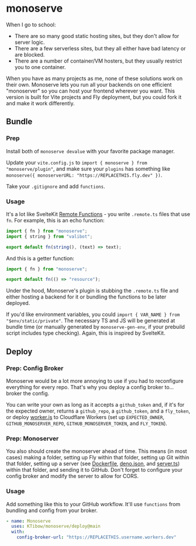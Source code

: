 # monoserve

When I go to school:

- There are so many good static hosting sites, but they don't allow for server logic.
- There are a few serverless sites, but they all either have bad latency or are blocked.
- There are a number of container/VM hosters, but they usually restrict you to one container.

When you have as many projects as me, none of these solutions work on their own. Monoserve lets you run all your backends on one efficient "monoserver" so you can host your frontend wherever you want. This version is built for Vite projects and Fly deployment, but you could fork it and make it work differently.

## Bundle

### Prep

Install both of `monoserve devalue` with your favorite package manager.

Update your `vite.config.js` to `import { monoserve } from "monoserve/plugin"`, and make sure your `plugins` has something like `monoserve({ monoserverURL: "https://REPLACETHIS.fly.dev" })`.

Take your `.gitignore` and add `functions`.

### Usage

It's a lot like SvelteKit [Remote Functions](https://github.com/sveltejs/kit/discussions/13897) - you write `.remote.ts` files that use `fn`. For example, this is an echo function:
```js
import { fn } from "monoserve";
import { string } from "valibot";

export default fn(string(), (text) => text);
```
And this is a getter function:
```js
import { fn } from "monoserve";

export default fn(() => "resource");
```

Under the hood, Monoserve's plugin is stubbing the `.remote.ts` file and either hosting a backend for it or bundling the functions to be later deployed.

If you'd like environment variables, you could `import { VAR_NAME } from "$env/static/private"`. The necessary TS and JS will be generated at bundle time (or manually generated by `monoserve-gen-env`, if your prebuild script includes type checking). Again, this is inspired by SvelteKit.

## Deploy

### Prep: Config Broker

Monoserve would be a lot more annoying to use if you had to reconfigure everything for every repo. That's why you deploy a config broker to... broker the config.

You can write your own as long as it accepts a `github_token` and, if it's for the expected owner, returns a `github_repo`, a `github_token`, and a `fly_token`, or deploy [worker.js](https://github.com/KTibow/monoserve/blob/main/example-worker.js) to Cloudflare Workers (set up `EXPECTED_OWNER`, `GITHUB_MONOSERVER_REPO`, `GITHUB_MONOSERVER_TOKEN`, and `FLY_TOKEN`).

### Prep: Monoserver

You also should create the monoserver ahead of time. This means (in most cases) making a folder, setting up Fly within that folder, setting up Git within that folder, setting up a server (see [Dockerfile](https://github.com/KTibow/monoserve/blob/main/example-Dockerfile), [deno.json](https://github.com/KTibow/monoserve/blob/main/example-deno.json), and [server.ts](https://github.com/KTibow/monoserve/blob/main/example-server.ts)) within that folder, and sending it to GitHub. Don't forget to configure your config broker and modify the server to allow for CORS.

### Usage

Add something like this to your GitHub workflow. It'll use `functions` from bundling and config from your broker.
```yaml
- name: Monoserve
  uses: KTibow/monoserve/deploy@main
  with:
    config-broker-url: "https://REPLACETHIS.username.workers.dev"
```
